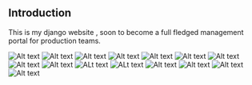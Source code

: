 Introduction
-------------

This is my django website , soon to become a full fledged management portal for production teams.

![Alt text](https://i.imgur.com/u7YGkWf.png)
![Alt text](https://i.imgur.com/ev5uNx1.png)
![Alt text](https://i.imgur.com/bVXBGsI.png)
![Alt text](https://i.imgur.com/NJzDFC8.png)
![Alt text](https://i.imgur.com/hMOfsAu.png)
![Alt text](https://i.imgur.com/AAy7ItJ.png)
![Alt text](https://i.imgur.com/74Rm6xh.png)
![Alt text](https://i.imgur.com/SNXPkil.png)
![Alt text](https://i.imgur.com/zNKfa0r.png)
![ALt text](https://i.imgur.com/fIoJSm8.png)
![ALt text](https://i.imgur.com/cRyhih3.png)
![Alt text](https://i.imgur.com/GnVOgUw.png)
![Alt text](https://i.imgur.com/tw25KXo.png)
![Alt text](https://i.imgur.com/t2Hl9hy.png)
![Alt text](https://i.imgur.com/octpsYj.png)

